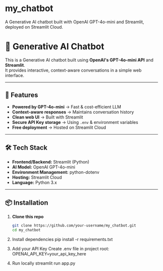 # my_chatbot
A Generative AI chatbot built with OpenAI GPT-4o-mini and Streamlit, deployed on Streamlit Cloud.
# 💬 Generative AI Chatbot

This is a Generative AI chatbot built using **OpenAI's GPT-4o-mini API** and **Streamlit**.  
It provides interactive, context-aware conversations in a simple web interface.  

---

## 🚀 Features
- **Powered by GPT-4o-mini** → Fast & cost-efficient LLM
- **Context-aware responses** → Maintains conversation history
- **Clean web UI** → Built with Streamlit
- **Secure API Key storage** → Using `.env` & environment variables
- **Free deployment** → Hosted on Streamlit Cloud

---

## 🛠️ Tech Stack
- **Frontend/Backend:** Streamlit (Python)
- **AI Model:** OpenAI GPT-4o-mini
- **Environment Management:** python-dotenv
- **Hosting:** Streamlit Cloud
- **Language:** Python 3.x

---

## 📦 Installation
1. **Clone this repo**
   ```bash
   git clone https://github.com/your-username/my_chatbot.git
   cd my_chatbot
   
2. Install dependencies
pip install -r requirements.txt


3. Add your API Key
Create .env file in project root:
OPENAI_API_KEY=your_api_key_here

4. Run locally
streamlit run app.py

